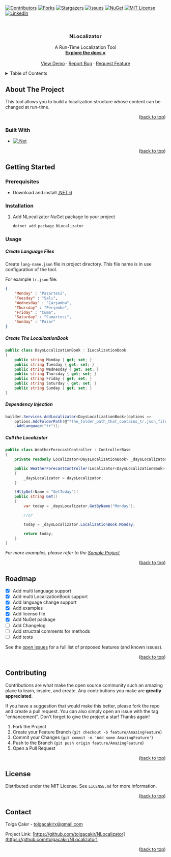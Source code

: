 <a name="readme-top"></a>



<!-- PROJECT SHIELDS -->
[![Contributors][contributors-shield]][contributors-url]
[![Forks][forks-shield]][forks-url]
[![Stargazers][stars-shield]][stars-url]
[![Issues][issues-shield]][issues-url]
[![NuGet][nuget-shield]][nuget-url]
[![MIT License][license-shield]][license-url]
[![LinkedIn][linkedin-shield]][linkedin-url]



<!-- PROJECT LOGO -->
<br />
<div align="center">
  <!-- <a href="https://github.com/tolgacakir/NLocalizator">
    <img src="images/logo.png" alt="Logo" width="80" height="80">
  </a> -->

  <h3 align="center">NLocalizator</h3>

  <p align="center">
    A Run-Time Localization Tool
    <br />
    <a href="https://github.com/tolgacakir/NLocalizator/blob/main/README.md"><strong>Explore the docs »</strong></a>
    <br />
    <br />
    <a href="https://github.com/tolgacakir/NLocalizator/tree/main/samples/NLocalizator.Sample">View Demo</a>
    ·
    <a href="https://github.com/tolgacakir/NLocalizator/issues">Report Bug</a>
    ·
    <a href="https://github.com/tolgacakir/NLocalizator/issues">Request Feature</a>
  </p>
</div>



<!-- TABLE OF CONTENTS -->
<details>
  <summary>Table of Contents</summary>
  <ol>
    <li>
      <a href="#about-the-project">About The Project</a>
      <ul>
        <li><a href="#built-with">Built With</a></li>
      </ul>
    </li>
    <li>
      <a href="#getting-started">Getting Started</a>
      <ul>
        <li><a href="#prerequisites">Prerequisites</a></li>
        <li><a href="#installation">Installation</a></li>
        <li><a href="#usage">Usage</a></li>
      </ul>
    </li>
    <li><a href="#roadmap">Roadmap</a></li>
    <li><a href="#contributing">Contributing</a></li>
    <li><a href="#license">License</a></li>
    <li><a href="#contact">Contact</a></li>
  </ol>
</details>



<!-- ABOUT THE PROJECT -->
## About The Project

This tool allows you to build a localization structure whose content can be changed at run-time.

<p align="right">(<a href="#readme-top">back to top</a>)</p>



### Built With


* [![.Net]][.Net-shield]

<p align="right">(<a href="#readme-top">back to top</a>)</p>



<!-- GETTING STARTED -->
## Getting Started

### Prerequisites

* Download and install [.NET 6](https://dotnet.microsoft.com/en-us/download/dotnet/6.0)

### Installation

1. Add NLocalizator NuGet package to your project
   
   ```sh
   dotnet add package NLocalizator
   ```

<!-- USAGE EXAMPLES -->
### Usage

##### Create Language Files

Create `lang-name.json` file in project directory. This file name is in use configuration of the tool.

For example `tr.json` file:
```json
{
	"Monday" : "Pazartesi",
	"Tuesday" : "Salı",
	"Wednesday" : "Çarşamba",
	"Thursday" : "Perşembe",
	"Friday" : "Cuma",
	"Saturday" : "Cumartesi",
	"Sunday" : "Pazar"
}
```

##### Create The LocalizationBook

```csharp
public class DaysLocalizationBook : ILocalizationBook
{
    public string Monday { get; set; }
    public string Tuesday { get; set; }
    public string Wednesday { get; set; }
    public string Thursday { get; set; }
    public string Friday { get; set; }
    public string Saturday { get; set; }
    public string Sunday { get; set; }
}
```

##### Dependency Injection

```csharp
builder.Services.AddLocalizator<DaysLocalizationBook>(options =>
    options.AddFolderPath(@"*the_folder_path_that_contains_tr.json_file*")
    .AddLanguage("tr"));
```

##### Call the Localizator

```csharp
public class WeatherForecastController : ControllerBase
{
    private readonly Localizator<DaysLocalizationBook> _daysLocalizator;

    public WeatherForecastController(Localizator<DaysLocalizationBook> daysLocalizator)
    {
        _daysLocalizator = daysLocalizator;
    }

    [HttpGet(Name = "GetToday")]
    public string Get()
    {
        var today = _daysLocalizator.GetByName("Monday");

        //or

        today = _daysLocalizator.LocalizationBook.Monday;

        return today;
    }
}
```

_For more examples, please refer to the [Sample Project](https://github.com/tolgacakir/NLocalizator/tree/main/samples/NLocalizator.Sample)_

<p align="right">(<a href="#readme-top">back to top</a>)</p>



<!-- ROADMAP -->
## Roadmap

- [x] Add multi language support
- [x] Add multi LocalizationBook support
- [x] Add language change support
- [x] Add examples
- [x] Add license file
- [x] Add NuGet package
- [ ] Add Changelog
- [ ] Add structral comments for methods
- [ ] Add tests

See the [open issues](https://github.com/othneildrew/Best-README-Template/issues) for a full list of proposed features (and known issues).

<p align="right">(<a href="#readme-top">back to top</a>)</p>



<!-- CONTRIBUTING -->
## Contributing

Contributions are what make the open source community such an amazing place to learn, inspire, and create. Any contributions you make are **greatly appreciated**.

If you have a suggestion that would make this better, please fork the repo and create a pull request. You can also simply open an issue with the tag "enhancement".
Don't forget to give the project a star! Thanks again!

1. Fork the Project
2. Create your Feature Branch (`git checkout -b feature/AmazingFeature`)
3. Commit your Changes (`git commit -m 'Add some AmazingFeature'`)
4. Push to the Branch (`git push origin feature/AmazingFeature`)
5. Open a Pull Request

<p align="right">(<a href="#readme-top">back to top</a>)</p>



<!-- LICENSE -->
## License

Distributed under the MIT License. See `LICENSE.md` for more information.

<p align="right">(<a href="#readme-top">back to top</a>)</p>



<!-- CONTACT -->
## Contact

Tolga Çakır - tolgacakirx@gmail.com

Project Link: [https://github.com/tolgacakir/NLocalizator](https://github.com/tolgacakir/NLocalizator)

<p align="right">(<a href="#readme-top">back to top</a>)</p>



<!-- MARKDOWN LINKS & IMAGES -->
[contributors-shield]: https://img.shields.io/github/contributors/tolgacakir/NLocalizator.svg?style=for-the-badge
[contributors-url]: https://github.com/tolgacakir/NLocalizator/graphs/contributors
[forks-shield]: https://img.shields.io/github/forks/tolgacakir/NLocalizator.svg?style=for-the-badge
[forks-url]: https://github.com/tolgacakir/NLocalizator/network/members
[stars-shield]: https://img.shields.io/github/stars/tolgacakir/NLocalizator.svg?style=for-the-badge
[stars-url]: https://github.com/tolgacakir/NLocalizator/stargazers
[issues-shield]: https://img.shields.io/github/issues/tolgacakir/NLocalizator.svg?style=for-the-badge
[issues-url]: https://github.com/tolgacakir/NLocalizator/issues
[license-shield]: https://img.shields.io/github/license/tolgacakir/NLocalizator.svg?style=for-the-badge
[license-url]: https://github.com/tolgacakir/NLocalizator/blob/main/LICENSE.md
[linkedin-shield]: https://img.shields.io/badge/-LinkedIn-black.svg?style=for-the-badge&logo=linkedin&colorB=555
[linkedin-url]: https://linkedin.com/in/tolgacakirx
[product-screenshot]: images/screenshot.png
[.Net]: https://img.shields.io/badge/.NET-5C2D91?style=for-the-badge&logo=.net&logoColor=white
[.Net-shield]: https://img.shields.io/badge/.NET-5C2D91?
[nuget-shield]: https://img.shields.io/nuget/v/NLocalizator?style=for-the-badge
[nuget-url]: https://www.nuget.org/packages/NLocalizator